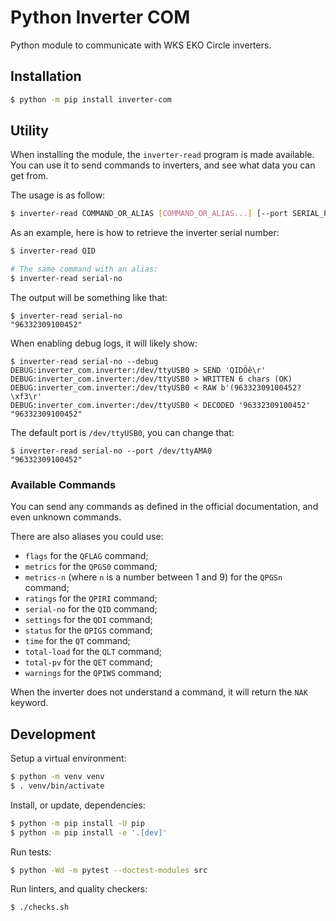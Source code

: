 # Python Inverter COM

Python module to communicate with WKS EKO Circle inverters.

## Installation

```bash
$ python -m pip install inverter-com
```

## Utility

When installing the module, the `inverter-read` program is made available.
You can use it to send commands to inverters, and see what data you can get from.

The usage is as follow:

```bash
$ inverter-read COMMAND_OR_ALIAS [COMMAND_OR_ALIAS...] [--port SERIAL_PORT] [--debug]
```

As an example, here is how to retrieve the inverter serial number:

```bash
$ inverter-read QID

# The same command with an alias:
$ inverter-read serial-no
```

The output will be something like that:

```log
$ inverter-read serial-no
"96332309100452"
```

When enabling debug logs, it will likely show:

```log
$ inverter-read serial-no --debug
DEBUG:inverter_com.inverter:/dev/ttyUSB0 > SEND 'QIDÖê\r'
DEBUG:inverter_com.inverter:/dev/ttyUSB0 > WRITTEN 6 chars (OK)
DEBUG:inverter_com.inverter:/dev/ttyUSB0 < RAW b'(96332309100452?\xf3\r'
DEBUG:inverter_com.inverter:/dev/ttyUSB0 < DECODED '96332309100452'
"96332309100452"
```

The default port is `/dev/ttyUSB0`, you can change that:

```log
$ inverter-read serial-no --port /dev/ttyAMA0
"96332309100452"
```

### Available Commands

You can send any commands as defined in the official documentation, and even unknown commands.

There are also aliases you could use:

- `flags` for the `QFLAG` command;
- `metrics` for the `QPGS0` command;
- `metrics-n` (where `n` is a number between 1 and 9) for the `QPGSn` command;
- `ratings` for the `QPIRI` command;
- `serial-no` for the `QID` command;
- `settings` for the `QDI` command;
- `status` for the `QPIGS` command;
- `time` for the `QT` command;
- `total-load` for the `QLT` command;
- `total-pv` for the `QET` command;
- `warnings` for the `QPIWS` command;

When the inverter does not understand a command, it will return the `NAK` keyword.

## Development

Setup a virtual environment:

```bash
$ python -m venv venv
$ . venv/bin/activate
```

Install, or update, dependencies:

```bash
$ python -m pip install -U pip
$ python -m pip install -e '.[dev]'
```

Run tests:

```bash
$ python -Wd -m pytest --doctest-modules src
```

Run linters, and quality checkers:

```bash
$ ./checks.sh
```
